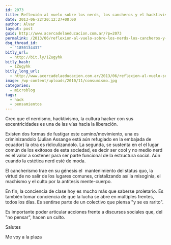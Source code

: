 ```yaml
---
id: 2073
title: Reflexión al vuelo sobre los nerds, los cancheros y el hacktivismo
date: 2013-06-22T20:12:27+00:00
author: Alvar
layout: post
guid: http://www.acercadelaeducacion.com.ar/?p=2073
permalink: /2013/06/reflexion-al-vuelo-sobre-los-nerds-los-cancheros-y-el-hacktivismo/
dsq_thread_id:
  - "1850134437"
bitly_url:
  - http://bit.ly/1Zugyhk
bitly_hash:
  - 1Zugyhk
bitly_long_url:
  - http://www.acercadelaeducacion.com.ar/2013/06/reflexion-al-vuelo-sobre-los-nerds-los-cancheros-y-el-hacktivismo/
image: /wp-content/uploads/2010/11/consumismo.jpg
categories:
  - microblog
tags:
  - hack
  - pensamientos
---
```

Creo que el nerdismo, hacktivismo, la cultura hacker con sus excentricidades es una de las vías hacia la liberación.

Existen dos formas de fustigar este camino/movimiento, una es criminizandolo (Julian Assange está aún refugiado en la embajada de ecuador) la otra es ridiculizandolo. La segunda, se sustenta en el el lugar común de los exitosos de esta sociedad, es decir ser cool y no medio nerd es el valor a sostener para ser parte funcional de la estructura social. Aún cuando la estética nerd esté de moda.

El cancherismo trae en su génesis el  mantenimiento del status quo, la virtud de no salir de los lugares comunes, cristalizando así la misoginia, el machismo y el culto por la antítesis mente-cuerpo.

En fin, la conciencia de clase hoy es mucho más que saberse proletario. Es también tomar conciencia de que la lucha se abre en múltiples frentes, todos los días. Es sentirse parte de un colectivo que piensa "y se es rarito".

Es importante poder articular acciones frente a discursos sociales que, del "no pensar", hacen un culto.

Salutes

Me voy a la plaza

&nbsp;
